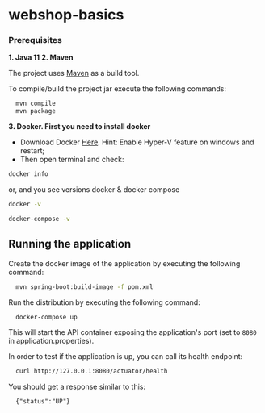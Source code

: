 # webshop-basics

### Prerequisites

**1. Java 11**
**2. Maven**

The project uses [Maven](https://maven.apache.org/) as a build tool.

To compile/build the project jar execute the following commands:

```bash
  mvn compile
  mvn package
```


**3. Docker. First you need to install docker**

* Download Docker [Here](https://docs.docker.com/docker-for-windows/install/). Hint: Enable Hyper-V feature on windows and restart;
* Then open terminal and check:
```bash
docker info
```
or, and you see versions docker & docker compose
```bash
docker -v
```
```bash
docker-compose -v
```

## Running the application

Create the docker image of the application by executing the following command:

```bash
  mvn spring-boot:build-image -f pom.xml
```

Run the distribution by executing the following command:

```bash
  docker-compose up
```

This will start the API container exposing the application's port
(set to `8080` in application.properties).

In order to test if the application is up, you can call its health endpoint:

```bash
  curl http://127.0.0.1:8080/actuator/health
```

You should get a response similar to this:

```
  {"status":"UP"}
```
